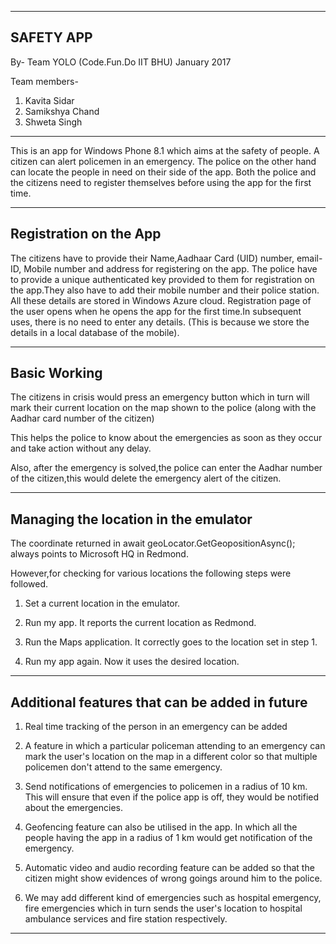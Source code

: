 -----------------------------------------------------------
SAFETY APP 
-----------------------------------------------------------
By- Team YOLO (Code.Fun.Do IIT BHU) January 2017

Team members-
1.	Kavita Sidar
2.	Samikshya Chand
3.	Shweta Singh
-----------------------------------------------------------

This is an app for Windows Phone 8.1 which aims at the safety of people.
A citizen can alert policemen in an emergency. The police on the other hand can locate the people in need on their side of the app.
Both the police and the citizens need to register themselves before using the app for the first time.
 
-----------------------------------------------------------
Registration on the App
-----------------------------------------------------------

The citizens have to provide their Name,Aadhaar Card (UID) number, email-ID, Mobile number and address for registering on the app.
The police have to provide a unique authenticated key provided to them for registration on the app.They also have to add their mobile number and their police station.
All these details are stored in Windows Azure cloud.
Registration page of the user opens when he opens the app for the first time.In subsequent uses, there is no need to enter any details.
(This is because we store the details in a local database of the mobile).

-----------------------------------------------------------           
  Basic Working 
-----------------------------------------------------------

 The citizens in crisis would press an emergency button which in turn will mark their current location on the map shown to the police (along with the Aadhar card number of the citizen)

This helps the police to know about the emergencies as soon as they occur and take action without any delay.

Also, after the emergency is solved,the police can enter the Aadhar number of the citizen,this would delete the emergency alert of the citizen.

 

-----------------------------------------------------------            
 Managing the location in the emulator
-----------------------------------------------------------

The coordinate returned in 
await geoLocator.GetGeopositionAsync();
always points to Microsoft HQ in Redmond.

However,for checking for various locations the following steps were followed.
 
1.   Set a current location in the emulator.

2.   Run my app. It reports the current location as  Redmond.

3.   Run the Maps application. It correctly goes to the  location set in step 1.

4.   Run my app again. Now it uses the desired location.


-----------------------------------------------------------             
Additional features that can be added in future
-----------------------------------------------------------

1.	Real time tracking of the person in an emergency can be added

2.	A feature in which a particular policeman attending to an emergency can mark the user's location on the map in a different color so that multiple policemen don't attend to the same emergency.

3.	Send notifications of emergencies to policemen in a radius of 10 km. This will ensure that even if the police app is off, they would be notified about the emergencies.

4.	Geofencing feature can also be utilised in the app. In 	which all the people having the app in a radius of 1 km would get 	notification of the emergency.

5.	Automatic video and audio recording feature can be added so that the citizen might show evidences of wrong goings around him to the police.

6.	We may add different kind of emergencies such as hospital emergency, fire emergencies which in turn sends the user's 	location to hospital ambulance services and fire station respectively.


----------------------------------------------------------------
